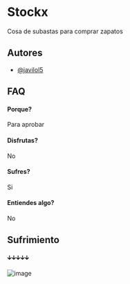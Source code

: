 
# Stockx

Cosa de subastas para comprar zapatos


## Autores

- [@javilol5](https://www.github.com/javilol5)


## FAQ

#### Porque?

Para aprobar

#### Disfrutas?

No

#### Sufres?

Si

#### Entiendes algo?

No

## Sufrimiento

🡳🡳🡳🡳🡳

![image](https://github.com/user-attachments/assets/15596eee-f638-4b94-89ba-f0d9c80c6c59)
